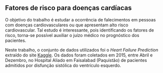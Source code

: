 ## Fatores de risco para doenças cardíacas

O objetivo do trabalho é estudar a ocorrência de falecimentos em pessoas com doenças cardiovasculares ou que apresentam alto risco cardiovascular. Tal estudo é interessante, pois identificando os fatores de risco, torna-se possível auxiliar o juízo médico no prognóstico dos pacientes.

Neste trabalho, o conjunto de dados utilizados foi o *Heart Failure Prediction* extraído do site [Kaggle](https://www.kaggle.com/andrewmvd/heart-failure-clinical-data). Os dados foram coletados em 2015, entre Abril e Dezembro, no Hospital Aliado em Faisalabad (Paquistão) de pacientes admitidos por disfunção sistólica do ventrículo esquerdo.

